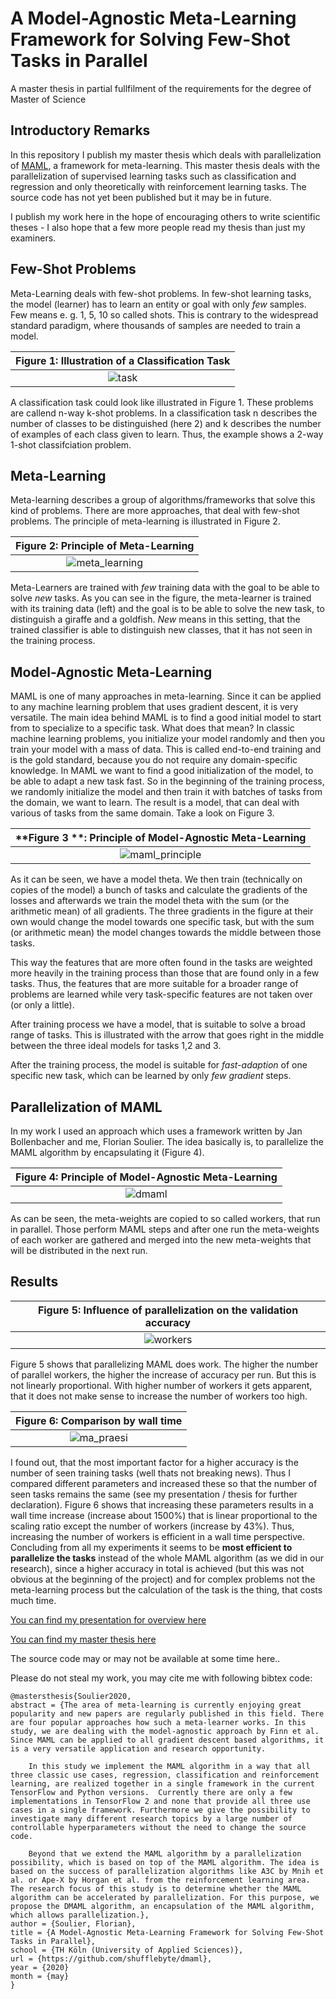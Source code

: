 # A Model-Agnostic Meta-Learning Framework for Solving Few-Shot Tasks in Parallel

A master thesis in partial fullfilment of the requirements for the degree of Master of Science

## Introductory Remarks

In this repository I publish my master thesis which deals with parallelization of [MAML](https://arxiv.org/abs/1703.03400), a framework for meta-learning. This master thesis deals with the parallelization of supervised learning tasks such as classification and regression and only theoretically with reinforcement learning tasks. The source code has not yet been published but it may be in future.

I publish my work here in the hope of encouraging others to write scientific theses - I also hope that a few more people read my thesis than just my examiners.

## Few-Shot Problems

Meta-Learning deals with few-shot problems. In few-shot learning tasks, the model (learner) has to learn an entity or goal with only _few_ samples. Few means e. g. 1, 5, 10 so called shots. This is contrary to the widespread standard paradigm, where thousands of samples are needed to train a model. 

| **Figure 1**: Illustration of a Classification Task |
| :-------------------------------------------------: |
|           ![task](readme.assets/task.png)           |

A classification task could look like illustrated in Figure 1. These problems are callend n-way k-shot problems. In a classification task n describes the number of classes to be distinguished (here 2) and k describes the number of examples of each class given to learn. Thus, the example shows a 2-way 1-shot classifciation problem.

## Meta-Learning

Meta-learning describes a group of algorithms/frameworks that solve this kind of problems. There are more approaches, that deal with few-shot problems. The principle of meta-learning is illustrated in Figure 2.

|     **Figure 2**: Principle of Meta-Learning      |
| :-----------------------------------------------: |
| ![meta_learning](readme.assets/meta_learning.png) |

Meta-Learners are trained with *few* training data with the goal to be able to solve *new* tasks. As you can see in the figure, the meta-learner is trained with its training data (left) and the goal is to be able to solve the new task, to distinguish a giraffe and a goldfish. *New* means in this setting, that the trained classifier is able to distinguish new classes, that it has not seen in the training process. 

## Model-Agnostic Meta-Learning

MAML is one of many approaches in meta-learning. Since it can be applied to any machine learning problem that uses gradient descent, it is very versatile. The main idea behind MAML is to find a good initial model to start from to specialize to a specific task. What does that mean? In classic machine learning problems, you initialize your model randomly and then you train your model with a mass of data. This is called end-to-end training and is the gold standard, because you do not require any domain-specific knowledge. In MAML we want to find a good initialization of the model, to be able to adapt a new task fast. So in the beginning of the training process, we randomly initialize the model and then train it with batches of tasks from the domain, we want to learn. The result is a model, that can deal with various of tasks from the same domain. Take a look on Figure 3. 

| **Figure 3 **: Principle of Model-Agnostic Meta-Learning |
| :------------------------------------------------------: |
|   ![maml_principle](readme.assets/maml_principle.png)    |

As it can be seen, we have a model theta. We then train (technically on copies of the model) a bunch of tasks and calculate the gradients of the losses and afterwards we train the model theta with the sum (or the arithmetic mean) of all gradients. The three gradients in the figure at their own would change the model towards one specific task, but with the sum (or arithmetic mean) the model changes towards the middle between those tasks.

This way the features that are more often found in the tasks are weighted more heavily in the training process than those that are found only in a few tasks. Thus, the features that are more suitable for a broader range of problems are learned while very task-specific features are not taken over (or only a little). 

After training process we have a model, that is suitable to solve a broad range of tasks. This is illustrated with the arrow that goes right in the middle between the three ideal models for tasks 1,2 and 3. 

After the training process, the model is suitable for *fast-adaption* of one specific new task, which can be learned by only *few gradient* steps.

## Parallelization of MAML

In my work I used an approach which uses a framework written by Jan Bollenbacher and me, Florian Soulier. The idea basically is, to parallelize the MAML algorithm by encapsulating it (Figure 4). 

| **Figure 4**: Principle of Model-Agnostic Meta-Learning |
| :-----------------------------------------------------: |
|            ![dmaml](readme.assets/dmaml.png)            |

As can be seen, the meta-weights are copied to so called workers, that run in parallel. Those perform MAML steps and after one run the meta-weights of each worker are gathered and merged into the new meta-weights that will be distributed in the next run. 

## Results

| **Figure 5**: Influence of parallelization on the validation accuracy |
| :----------------------------------------------------------: |
|            ![workers](readme.assets/workers.png)             |
Figure 5 shows that parallelizing MAML does work. The higher the number of parallel workers, the higher the increase of accuracy per run. But this is not linearly proportional. With higher number of workers it gets apparent, that it does not make sense to increase the number of workers too high. 

| **Figure 6**: Comparison by wall time |
| :-----------------------------------: |
| ![ma_praesi](readme.assets/table.png) |

I found out, that the most important factor for a higher accuracy is the number of seen training tasks (well thats not breaking news). Thus I compared different parameters and increased these so that the number of seen tasks remains the same (see my presentation / thesis for further declaration). Figure 6 shows that increasing these parameters results in a wall time increase (increase about 1500%) that is linear proportional to the scaling ratio except the number of workers (increase by 43%). Thus, increasing the number of workers is efficient in a wall time perspective. Concluding from all my experiments it seems to be **most efficient to parallelize the tasks** instead of the whole MAML algorithm (as we did in our research), since a higher accuracy in total is achieved (but this was not obvious at the beginning of the project) and for complex problems not the meta-learning process but the calculation of the task is the thing, that costs much time.

 [You can find my presentation for overview here](presentation.pdf)

[You can find my master thesis here](thesis.pdf)

The source code may or may not be available at some time here..

Please do not steal my work, you may cite me with following bibtex code:

```
@mastersthesis{Soulier2020,
abstract = {The area of meta-learning is currently enjoying great popularity and new papers are regularly published in this field. There are four popular approaches how such a meta-learner works. In this study, we are dealing with the model-agnostic approach by Finn et al. Since MAML can be applied to all gradient descent based algorithms, it is a very versatile application and research opportunity.

	In this study we implement the MAML algorithm in a way that all three classic use cases, regression, classification and reinforcement learning, are realized together in a single framework in the current TensorFlow and Python versions.  Currently there are only a few implementations in TensorFlow 2 and none that provide all three use cases in a single framework. Furthermore we give the possibility to investigate many different research topics by a large number of controllable hyperparameters without the need to change the source code. 

	Beyond that we extend the MAML algorithm by a parallelization possibility, which is based on top of the MAML algorithm. The idea is based on the success of parallelization algorithms like A3C by Mnih et al. or Ape-X by Horgan et al. from the reinforcement learning area. The research focus of this study is to determine whether the MAML algorithm can be accelerated by parallelization. For this purpose, we propose the DMAML algorithm, an encapsulation of the MAML algorithm, which allows parallelization.},
author = {Soulier, Florian},
title = {A Model-Agnostic Meta-Learning Framework for Solving Few-Shot Tasks in Parallel},
school = {TH Köln (University of Applied Sciences)},
url = {https://github.com/shufflebyte/dmaml},
year = {2020}
month = {may}
}
```

